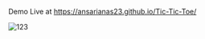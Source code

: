 Demo Live at https://ansarianas23.github.io/Tic-Tic-Toe/

![123](https://user-images.githubusercontent.com/111463267/209103385-5e6f6d0a-a8e2-4db8-8e89-9c81793effb4.jpg)
